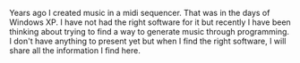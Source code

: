 Years ago I created music in a midi sequencer. That was in the days of Windows XP. I have not had the right software for it but recently I have been thinking about trying to find a way to generate music through programming. I don't have anything to present yet but when I find the right software, I will share all the information I find here.
